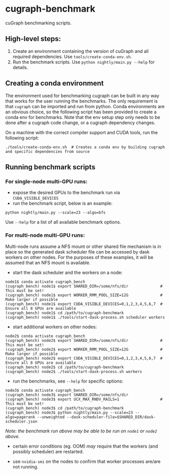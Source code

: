 # cugraph-benchmark

cuGraph benchmarking scripts.

## High-level steps:
1. Create an environment containing the version of cuGraph and all required dependencies.  Use `tools/create-conda-env.sh`.
2. Run the benchmark scripts.  Use `python nightly/main.py --help` for details.


## Creating a conda environment
The environment used for benchmarking cugraph can be built in any way that works for the user running the benchmarks. The only requirement is that `cugraph` can be imported and run from python.  Conda environments are an obvious choice, so the following script has been provided to create a conda env for benchmarks.  Note that the env setup step only needs to be done after a cugraph code change, or a cugraph dependency changes.

On a machine with the correct compiler support and CUDA tools, run the following script:
```
./tools/create-conda-env.sh  # Creates a conda env by building cugraph and specific dependencies from source
```

## Running benchmark scripts
### For single-node multi-GPU runs:
* expose the desired GPUs to the benchmark run via `CUDA_VISIBLE_DEVICES`
* run the benchmark script, below is an example:
```
python nightly/main.py --scale=23 --algo=bfs
```
Use `--help` for a list of all available benchmark options.

### For multi-node multi-GPU runs:
Multi-node runs assume a NFS mount or other shared file mechanism is in place so the generated dask scheduler file can be accessed by dask workers on other nodes. For the purposes of these examples, it will be assumed that an NFS mount is available.

* start the dask scheduler and the workers on a node:
```
node1$ conda activate cugraph_bench
(cugraph_bench) node1$ export SHARED_DIR=/some/nfs/dir              # This must be set!
(cugraph_bench) node1$ export WORKER_RMM_POOL_SIZE=12G              # Make larger if possible
(cugraph_bench) node1$ export CUDA_VISIBLE_DEVICES=0,1,2,3,4,5,6,7  # Ensure all 8 GPUs are available
(cugraph_bench) node1$ cd /path/to/cugraph-benchmark
(cugraph_bench) node1$ ./tools/start-dask-process.sh scheduler workers
```

* start additional workers on other nodes:
```
node2$ conda activate cugraph_bench
(cugraph_bench) node2$ export SHARED_DIR=/some/nfs/dir              # This must be set!
(cugraph_bench) node2$ export WORKER_RMM_POOL_SIZE=12G              # Make larger if possible
(cugraph_bench) node2$ export CUDA_VISIBLE_DEVICES=0,1,2,3,4,5,6,7  # Ensure all 8 GPUs are available
(cugraph_bench) node2$ cd /path/to/cugraph-benchmark
(cugraph_bench) node2$ ./tools/start-dask-process.sh workers
```

* run the benchmarks, see `--help` for specific options:
```
node3$ conda activate cugraph_bench
(cugraph_bench) node3$ export SHARED_DIR=/some/nfs/dir
(cugraph_bench) node3$ export UCX_MAX_RNDV_RAILS=1                  # This must be set!
(cugraph_bench) node3$ cd /path/to/cugraph-benchmark
(cugraph_bench) node3$ python nightly/main.py --scale=23 --algo=pagerank --unweighted --dask-scheduler-file=$SHARED_DIR/dask-scheduler.json
```
_Note: the benchmark run above may be able to be run on `node1` or `node2` above._

* certain error conditions (eg. OOM) _may_ require that the workers (and possibly scheduler) are restarted.

* use `nvidia-smi` on the nodes to confirm that worker processes are/are not running.

